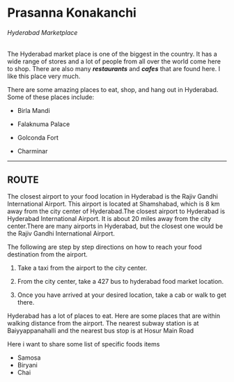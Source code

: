 

# Prasanna Konakanchi

###### Hyderabad Marketplace 


The Hyderabad market place is one of the biggest in the country. It has a wide range of stores and a lot of people from all over the world come here to shop. There are also many ***restaurants*** and ***cafes*** that are found here. I like this place very much.

There are some amazing places to eat, shop, and hang out in Hyderabad. Some of these places include:


- Birla Mandi

- Falaknuma Palace

- Golconda Fort

- Charminar
---
## ROUTE
The closest airport to your food location in Hyderabad is the Rajiv Gandhi International Airport.
This airport is located at Shamshabad, which is 8 km away from the city center of Hyderabad.The closest airport to Hyderabad is Hyderabad International Airport. It is about 20 miles away from the city center.There are many airports in Hyderabad, but the closest one would be the Rajiv Gandhi International Airport.

 The following are step by step directions on how to reach your food destination from the airport.

1. Take a taxi from the airport to the city center.

2. From the city center, take a 427 bus  to hyderabad food market  location.

3. Once you have arrived at your desired location, take a cab or walk to get there.

Hyderabad has a lot of places to eat. Here are some places that are within walking distance from the airport.
The nearest subway station is at Baiyyappanahalli and the nearest bus stop is at Hosur Main Road<br>

Here i want to share some list of specific foods items<br>


- Samosa
- Biryani
- Chai


